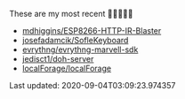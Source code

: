 These are my most recent 🌟🌟🌟🌟🌟

* [mdhiggins/ESP8266-HTTP-IR-Blaster](https://github.com/mdhiggins/ESP8266-HTTP-IR-Blaster)
* [josefadamcik/SofleKeyboard](https://github.com/josefadamcik/SofleKeyboard)
* [evrythng/evrythng-marvell-sdk](https://github.com/evrythng/evrythng-marvell-sdk)
* [jedisct1/doh-server](https://github.com/jedisct1/doh-server)
* [localForage/localForage](https://github.com/localForage/localForage)

Last updated: 2020-09-04T03:09:23.974357
